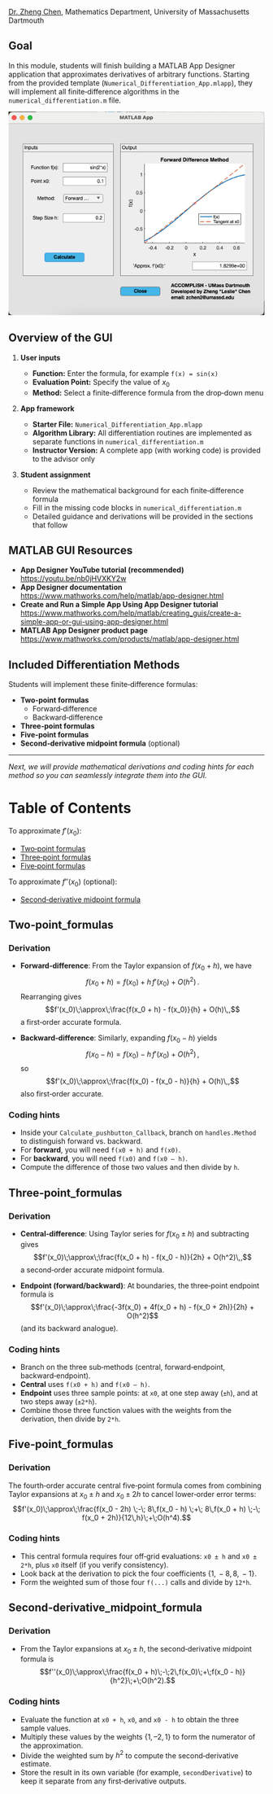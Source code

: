 [Dr. Zheng Chen](https://lesliechenz.github.io/webpage/), Mathematics Department, University of Massachusetts Dartmouth

## Goal  

In this module, students will finish building a MATLAB App Designer application that approximates derivatives of arbitrary functions. Starting from the provided template (`Numerical_Differentiation_App.mlapp`), they will implement all finite‑difference algorithms in the `numerical_differentiation.m` file.  
<p align="center">
  <img src="Screenshot_GUI_differentiation.png" alt="App Screenshot" />
</p>

## Overview of the GUI  
1. **User inputs**  
   - **Function:** Enter the formula, for example `f(x) = sin(x)`  
   - **Evaluation Point:** Specify the value of $x_0$  
   - **Method:** Select a finite‑difference formula from the drop‑down menu 

2. **App framework**  
   - **Starter File:** `Numerical_Differentiation_App.mlapp`   
   - **Algorithm Library:** All differentiation routines are implemented as separate functions in `numerical_differentiation.m` 
   - **Instructor Version:** A complete app (with working code) is provided to the advisor only  

3. **Student assignment**  
   - Review the mathematical background for each finite‑difference formula  
   - Fill in the missing code blocks in `numerical_differentiation.m`  
   - Detailed guidance and derivations will be provided in the sections that follow

## MATLAB GUI Resources  
- **App Designer YouTube tutorial (recommended)**  
  https://youtu.be/nb0jHVXKY2w  
- **App Designer documentation**  
  https://www.mathworks.com/help/matlab/app-designer.html
- **Create and Run a Simple App Using App Designer tutorial**  
  https://www.mathworks.com/help/matlab/creating_guis/create-a-simple-app-or-gui-using-app-designer.html
- **MATLAB App Designer product page**  
  https://www.mathworks.com/products/matlab/app-designer.html

## Included Differentiation Methods  
Students will implement these finite‑difference formulas:  
- **Two‑point formulas**
  - Forward‑difference
  - Backward‑difference  
- **Three‑point formulas**  
- **Five‑point formulas**  
- **Second‑derivative midpoint formula**  (optional)

---

*Next, we will provide mathematical derivations and coding hints for each method so you can seamlessly integrate them into the GUI.*  

# Table of Contents

To approximate $f'(x_0)$:
- [Two‑point formulas](#Two‑point_formulas)
- [Three‑point formulas](#Three‑point_formulas)
- [Five‑point formulas](#Five‑point_formulas)

To approximate $f''(x_0)$ (optional):
- [Second‑derivative midpoint formula](#Second‑derivative_midpoint_formula)



## Two‑point_formulas

### Derivation
- **Forward‑difference**: From the Taylor expansion of $f(x_0 + h)$, we have  
$$f(x_0 + h) = f(x_0) + h\,f'(x_0) + O(h^2)\,.$$
  Rearranging gives  
$$f'(x_0)\;\approx\;\frac{f(x_0 + h) - f(x_0)}{h} + O(h)\,,$$
  a first‑order accurate formula.

- **Backward‑difference**: Similarly, expanding $f(x_0 - h)$ yields  
$$f(x_0 - h) = f(x_0) - h\,f'(x_0) + O(h^2)\,,$$
  so  
$$f'(x_0)\;\approx\;\frac{f(x_0) - f(x_0 - h)}{h} + O(h)\,,$$
  also first‑order accurate.

### Coding hints
- Inside your `Calculate_pushbutton_Callback`, branch on `handles.Method` to distinguish forward vs. backward.
- For **forward**, you will need `f(x0 + h)` and `f(x0)`.  
- For **backward**, you will need `f(x0)` and `f(x0 – h)`.  
- Compute the difference of those two values and then divide by `h`.  


## Three‑point_formulas

### Derivation
- **Central‑difference**: Using Taylor series for $f(x_0 \pm h)$ and subtracting gives  $$f'(x_0)\;\approx\;\frac{f(x_0 + h) - f(x_0 - h)}{2h} + O(h^2)\,,$$a second‑order accurate midpoint formula.

- **Endpoint (forward/backward)**: At boundaries, the three‑point endpoint formula is  
$$f'(x_0)\;\approx\;\frac{-3f(x_0) + 4f(x_0 + h) - f(x_0 + 2h)}{2h} + O(h^2)$$
  (and its backward analogue).

### Coding hints
- Branch on the three sub‑methods (central, forward‑endpoint, backward‑endpoint).
- **Central** uses `f(x0 + h)` and `f(x0 – h)`.  
- **Endpoint** uses three sample points: at `x0`, at one step away (`±h`), and at two steps away (`±2*h`).  
- Combine those three function values with the weights from the derivation, then divide by `2*h`.  

## Five‑point_formulas

### Derivation
The fourth‑order accurate central five‑point formula comes from combining Taylor expansions at $x_0 \pm h$ and $x_0 \pm 2h$ to cancel lower‑order error terms:
 $$f'(x_0)\;\approx\;\frac{f(x_0 - 2h) \;-\; 8\,f(x_0 - h) \;+\; 8\,f(x_0 + h) \;-\; f(x_0 + 2h)}{12\,h}\;+\;O(h^4).$$

### Coding hints
- This central formula requires four off‑grid evaluations: `x0 ± h` and `x0 ± 2*h`, plus `x0` itself (if you verify consistency).
- Look back at the derivation to pick the four coefficients $\{1,\,-8,\,8,\,-1\}$.
- Form the weighted sum of those four `f(...)` calls and divide by `12*h`.  


## Second‑derivative_midpoint_formula

### Derivation
- From the Taylor expansions at $x_0 \pm h$, the second‐derivative midpoint formula is  
$$f''(x_0)\;\approx\;\frac{f(x_0 + h)\;-\;2\,f(x_0)\;+\;f(x_0 - h)}{h^2}\;+\;O(h^2).$$

### Coding hints
- Evaluate the function at `x0 + h`, `x0`, and `x0 - h` to obtain the three sample values. 
- Multiply these values by the weights $\{1, –2, 1\}$ to form the numerator of the approximation. 
- Divide the weighted sum by $h^2$ to compute the second‐derivative estimate. 
- Store the result in its own variable (for example, `secondDerivative`) to keep it separate from any first‐derivative outputs. 
